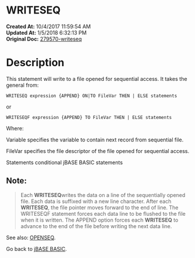 # WRITESEQ

**Created At:** 10/4/2017 11:59:54 AM  
**Updated At:** 1/5/2018 6:32:13 PM  
**Original Doc:** [279570-writeseq](https://docs.jbase.com/36868-jbase-basic/279570-writeseq)  


# Description

This statement will write to a file opened for sequential access. It takes the general from:

```
WRITESEQ expression {APPEND} ON|TO FileVar THEN | ELSE statements
```

or

```
WRITESEQF expression {APPEND} TO FileVar THEN | ELSE statements
```

Where:

Variable specifies the variable to contain next record from sequential file.

FileVar specifies the file descriptor of the file opened for sequential access.

Statements conditional jBASE BASIC statements

## Note: 


> Each **WRITESEQ**writes the data on a line of the sequentially opened file. Each data is suffixed with a new line character. After each **WRITESEQ**, the file pointer moves forward to the end of line. The WRITESEQF statement forces each data line to be flushed to the file when it is written. The APPEND option forces each **WRITESEQ** to advance to the end of the file before writing the next data line.




See also: [OPENSEQ](./../openseq).

Go back to [jBASE BASIC](./../jbase-basic-programmers-reference-guide).
